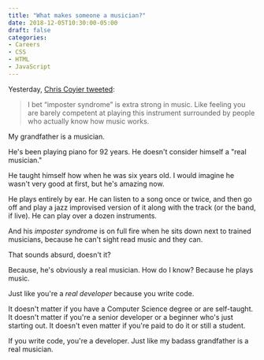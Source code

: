 ```yaml
---
title: "What makes someone a musician?"
date: 2018-12-05T10:30:00-05:00
draft: false
categories:
- Careers
- CSS
- HTML
- JavaScript
---
```


Yesterday, [Chris Coyier tweeted](https://twitter.com/chriscoyier/status/1070123420778606593):

> I bet “imposter syndrome” is extra strong in music. Like feeling you are barely competent at playing this instrument surrounded by people who actually know how music works.

My grandfather is a musician.

He's been playing piano for 92 years. He doesn't consider himself a "real musician."

He taught himself how when he was six years old. I would imagine he wasn't very good at first, but he's amazing now.

He plays entirely by ear. He can listen to a song once or twice, and then go off and play a jazz improvised version of it along with the track (or the band, if live). He can play over a dozen instruments.

And his *imposter syndrome* is on full fire when he sits down next to trained musicians, because he can't sight read music and they can.

That sounds absurd, doesn't it?

Because, he's obviously a real musician. How do I know? Because he plays music.

Just like you're a *real developer* because you write code.

It doesn't matter if you have a Computer Science degree or are self-taught. It doesn't matter if you're a senior developer or a beginner who's just starting out. It doesn't even matter if you're paid to do it or still a student.

If you write code, you're a developer. Just like my badass grandfather is a real musician.